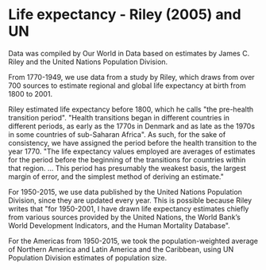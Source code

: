 # Life expectancy - Riley (2005) and UN 

Data was compiled by Our World in Data based on estimates by James C. Riley and the United Nations Population Division.

From 1770-1949, we use data from a study by Riley, which draws from over 700 sources to estimate regional and global life expectancy at birth from 1800 to 2001.

Riley estimated life expectancy before 1800, which he calls "the pre-health transition period". "Health transitions began in different countries in different periods, as early as the 1770s in Denmark and as late as the 1970s in some countries of sub-Saharan Africa". As such, for the sake of consistency, we have assigned the period before the health transition to the year 1770. "The life expectancy values employed are averages of estimates for the period before the beginning of the transitions for countries within that region. ... This period has presumably the weakest basis, the largest margin of error, and the simplest method of deriving an estimate."

For 1950-2015, we use data published by the United Nations Population Division, since they are updated every year. This is possible because Riley writes that "for 1950-2001, I have drawn life expectancy estimates chiefly from various sources provided by the United Nations, the World Bank’s World Development Indicators, and the Human Mortality Database". 

For the Americas from 1950-2015, we took the population-weighted average of Northern America and Latin America and the Caribbean, using UN Population Division estimates of population size.